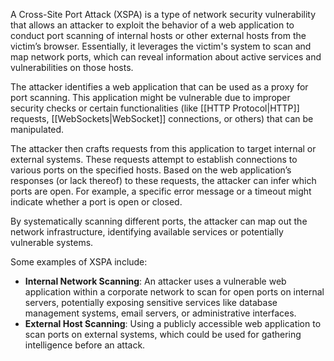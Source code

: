 A Cross-Site Port Attack (XSPA) is a type of network security vulnerability that allows an attacker to exploit the behavior of a web application to conduct port scanning of internal hosts or other external hosts from the victim’s browser. Essentially, it leverages the victim's system to scan and map network ports, which can reveal information about active services and vulnerabilities on those hosts.

The attacker identifies a web application that can be used as a proxy for port scanning. This application might be vulnerable due to improper security checks or certain functionalities (like [[HTTP Protocol|HTTP]] requests, [[WebSockets|WebSocket]] connections, or others) that can be manipulated.

The attacker then crafts requests from this application to target internal or external systems. These requests attempt to establish connections to various ports on the specified hosts. Based on the web application’s responses (or lack thereof) to these requests, the attacker can infer which ports are open. For example, a specific error message or a timeout might indicate whether a port is open or closed.

By systematically scanning different ports, the attacker can map out the network infrastructure, identifying available services or potentially vulnerable systems.

Some examples of XSPA include:

- **Internal Network Scanning**: An attacker uses a vulnerable web application within a corporate network to scan for open ports on internal servers, potentially exposing sensitive services like database management systems, email servers, or administrative interfaces.
- **External Host Scanning**: Using a publicly accessible web application to scan ports on external systems, which could be used for gathering intelligence before an attack.
